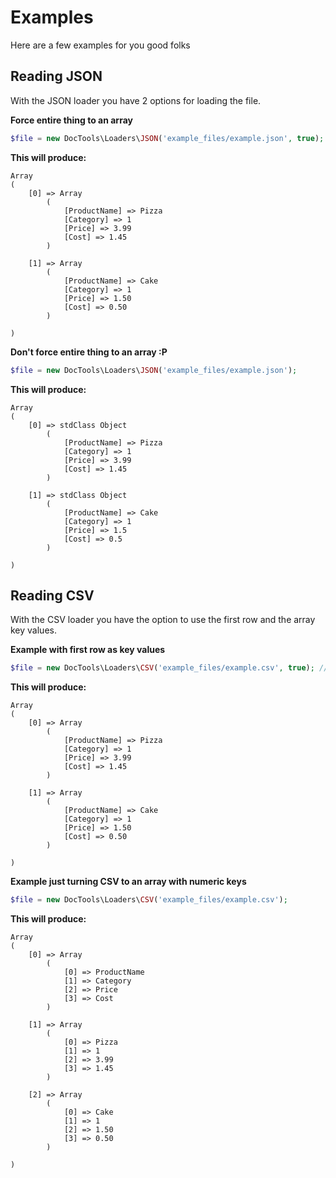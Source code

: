 

# Examples
Here are a few examples for you good folks

## Reading JSON
With the JSON loader you have 2 options for loading the file.

**Force entire thing to an array**

```php
$file = new DocTools\Loaders\JSON('example_files/example.json', true); // Second parameter forces to array
```

**This will produce:**

```
Array
(
    [0] => Array
        (
            [ProductName] => Pizza
            [Category] => 1
            [Price] => 3.99
            [Cost] => 1.45
        )

    [1] => Array
        (
            [ProductName] => Cake
            [Category] => 1
            [Price] => 1.50
            [Cost] => 0.50
        )

)
```

**Don't force entire thing to an array :P**

```php
$file = new DocTools\Loaders\JSON('example_files/example.json');
```

**This will produce:**

```
Array
(
    [0] => stdClass Object
        (
            [ProductName] => Pizza
            [Category] => 1
            [Price] => 3.99
            [Cost] => 1.45
        )

    [1] => stdClass Object
        (
            [ProductName] => Cake
            [Category] => 1
            [Price] => 1.5
            [Cost] => 0.5
        )

)
```

## Reading CSV
With the CSV loader you have the option to use the first row and the array key values.


**Example with first row as key values**

```php
$file = new DocTools\Loaders\CSV('example_files/example.csv', true); // Second paremeter says use first row for keys
```


**This will produce:**

```
Array
(
    [0] => Array
        (
            [ProductName] => Pizza
            [Category] => 1
            [Price] => 3.99
            [Cost] => 1.45
        )

    [1] => Array
        (
            [ProductName] => Cake
            [Category] => 1
            [Price] => 1.50
            [Cost] => 0.50
        )

)
```


**Example just turning CSV to an array with numeric keys**

```php
$file = new DocTools\Loaders\CSV('example_files/example.csv');
```

**This will produce:**

```
Array
(
    [0] => Array
        (
            [0] => ProductName
            [1] => Category
            [2] => Price
            [3] => Cost
        )

    [1] => Array
        (
            [0] => Pizza
            [1] => 1
            [2] => 3.99
            [3] => 1.45
        )

    [2] => Array
        (
            [0] => Cake
            [1] => 1
            [2] => 1.50
            [3] => 0.50
        )

)
```